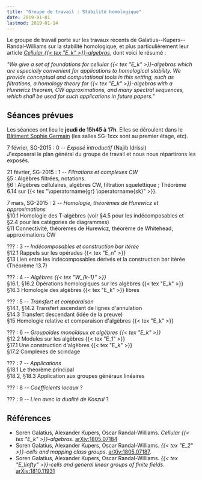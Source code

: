 ```yaml
---
title: "Groupe de travail : Stabilité homologique"
date: 2019-01-01
lastmod: 2019-01-14
---
```


Le groupe de travail porte sur les travaux récents de Galatius--Kupers--Randal-Williams sur la stabilité homologique, et plus particulièrement leur article [*Cellular {{< tex "E_k" >}}-algebras*](https://arxiv.org/abs/1805.07184), dont voici le résumé :

*"We give a set of foundations for cellular {{< tex "E_k" >}}-algebras which are especially convenient for applications to homological stability. We provide conceptual and computational tools in this setting, such as filtrations, a homology theory for {{< tex "E_k" >}}-algebras with a Hurewicz theorem, CW approximations, and many spectral sequences, which shall be used for such applications in future papers."*

## Séances prévues

Les séances ont lieu le **jeudi de 15h45 à 17h**.
Elles se déroulent dans le [Bâtiment Sophie Germain](https://www.math.univ-paris-diderot.fr/ufr/acces) (les salles SG-1xxx sont au premier étage, etc).

7 février, SG-2015
: 0 -- *Exposé introductif* (Najib Idrissi)  
J'exposerai le plan général du groupe de travail et nous nous répartirons les exposés.

21 février, SG-2015
: 1 -- *Filtrations et complexes CW*  
§5 : Algèbres filtrées, notations.  
§6 : Algèbres cellulaires, algèbres CW, filtration squelettique ; Théorème 6.14 sur {{< tex "\operatorname{gr} \operatorname{sk}" >}}.

7 mars, SG-2015
: 2 -- *Homologie, théorèmes de Hurewicz et approximations*  
§10.1 Homologie des T-algèbres (voir §4.5 pour les indécomposables et §2.4 pour les catégories de diagrammes)  
§11 Connectivité, théorèmes de Hurewicz, théorème de Whitehead, approximations CW

???
: 3 -- *Indécomposables et construction bar itérée*  
§12.1 Rappels sur les opérades {{< tex "E_n" >}}  
§13 Lien entre les indécomposables dérivés et la construction bar itérée (Théorème 13.7)

???
: 4 -- *Algèbres {{< tex "W_{k-1}" >}}*  
§16.1, §16.2 Opérations homologiques sur les algèbres {{< tex "E_k" >}}  
§16.3 Homologie des algèbres {{< tex "E_k" >}} libres <!--zapper 16.4-->

???
: 5 -- *Transfert et comparaison*  
§14.1, §14.2 Transfert ascendant de lignes d'annulation  
§14.3 Transfert descendant (idée de la preuve)  
§15 Homologie relative et comparaison d'algèbres {{< tex "E_k" >}}

???
: 6 -- *Groupoïdes monoïdaux et algèbres {{< tex "E_k" >}}*  
§12.2 Modules sur les algèbres {{< tex "E_1" >}}  
§17.1 Une construction d'algèbres {{< tex "E_k" >}}  
§17.2 Complexes de scindage

???
: 7 -- *Applications*  
§18.1 Le théorème principal  
§18.2, §18.3 Application aux groupes généraux linéaires

???
: 8 -- *Coefficients locaux* ?

???
: 9 -- *Lien avec la dualité de Koszul* ?

## Références

* Soren Galatius, Alexander Kupers, Oscar Randal-Williams. *Cellular {{< tex "E_k" >}}-algebras*. [arXiv:1805.07184](https://arxiv.org/abs/1805.07184)
* Soren Galatius, Alexander Kupers, Oscar Randal-Williams. *{{< tex "E_2" >}}-cells and mapping class groups*. [arXiv:1805.07187](https://arxiv.org/abs/1805.07187).
* Soren Galatius, Alexander Kupers, Oscar Randal-Williams. *{{< tex "E_\infty" >}}-cells and general linear groups of finite fields*. [arXiv:1810.11931](https://arxiv.org/abs/1810.11931)
